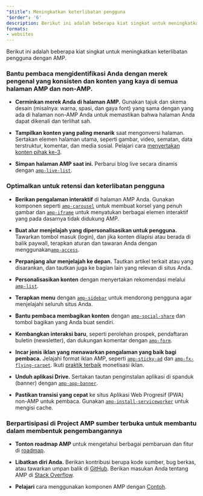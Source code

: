 ```yaml
---
"$title": Meningkatkan keterlibatan pengguna
"$order": '6'
description: Berikut ini adalah beberapa kiat singkat untuk meningkatkan keterlibatan pengguna dengan AMP. Bantu pembaca mengidentifikasi Anda dengan merek pengenal yang konsisten dan konten yang kaya di semua halaman AMP dan non-AMP
formats:
- websites
---
```


Berikut ini adalah beberapa kiat singkat untuk meningkatkan keterlibatan pengguna dengan AMP.

### Bantu pembaca mengidentifikasi Anda dengan merek pengenal yang konsisten dan konten yang kaya di semua halaman AMP dan non-AMP.

- **Cerminkan merek Anda di halaman AMP.** Gunakan tajuk dan skema desain (misalnya: warna, spasi, dan gaya font) yang sama dengan yang ada di halaman non-AMP Anda untuk memastikan bahwa halaman Anda dapat dikenali dan terlihat sah.

- **Tampilkan konten yang paling menarik** saat mengonversi halaman. Sertakan elemen halaman utama, seperti gambar, video, sematan, data terstruktur, komentar, dan media sosial. Pelajari cara [menyertakan konten pihak ke-3](../../../documentation/guides-and-tutorials/develop/media_iframes_3p/third_party_components.md).

- **Simpan halaman AMP saat ini.** Perbarui blog live secara dinamis dengan [`amp-live-list`](../../../documentation/components/reference/amp-live-list.md).

### Optimalkan untuk retensi dan keterlibatan pengguna

- **Berikan pengalaman interaktif** di halaman AMP Anda. Gunakan komponen seperti [`amp-carousel`](../../../documentation/components/reference/amp-carousel.md) untuk membuat korsel yang penuh gambar dan [`amp-iframe`](../../../documentation/components/reference/amp-iframe.md) untuk menyatukan berbagai elemen interaktif yang pada dasarnya tidak didukung AMP.

- **Buat alur menjelajah yang dipersonalisasikan untuk pengguna.** Tawarkan tombol masuk (login), dan jika konten dilapisi atau berada di balik paywall, terapkan aturan dan tawaran Anda dengan menggunakan[`amp-access`](../../../documentation/components/reference/amp-access.md).

- **Perpanjang alur menjelajah ke depan.** Tautkan artikel terkait atau yang disarankan, dan tautkan juga ke bagian lain yang relevan di situs Anda.

- **Personalisasikan konten** dengan menyertakan rekomendasi melalui [`amp-list`](../../../documentation/components/reference/amp-list.md).

- **Terapkan menu** dengan [`amp-sidebar`](../../../documentation/components/reference/amp-sidebar.md) untuk mendorong pengguna agar menjelajahi seluruh situs Anda.

- **Bantu pembaca membagikan konten** dengan [`amp-social-share`](../../../documentation/components/reference/amp-social-share.md) dan tombol bagikan yang Anda buat sendiri.

- **Kembangkan interaksi baru**, seperti perolehan prospek, pendaftaran buletin (newsletter), dan dukungan komentar dengan [`amp-form`](../../../documentation/components/reference/amp-form.md).

- **Incar jenis iklan yang menawarkan pengalaman yang baik bagi pembaca.** Jelajahi format iklan AMP, seperti [`amp-sticky-ad`](../../../documentation/components/reference/amp-sticky-ad.md) dan [`amp-fx-flying-carpet`](../../../documentation/components/reference/amp-fx-flying-carpet.md). Ikuti [praktik terbaik](../../../documentation/guides-and-tutorials/develop/monetization/index.md) monetisasi iklan.

- **Unduh aplikasi Drive.** Sertakan tautan penginstalan aplikasi di spanduk (banner) dengan [`amp-app-banner`](../../../documentation/components/reference/amp-app-banner.md).

- **Pastikan transisi yang cepat** ke situs Aplikasi Web Progresif (PWA) non-AMP untuk pembaca. Gunakan [`amp-install-serviceworker`](../../../documentation/components/reference/amp-install-serviceworker.md) untuk mengisi cache.

### Berpartisipasi di Project AMP sumber terbuka untuk membantu dalam membentuk pengembangannya

- **Tonton roadmap AMP** untuk mengetahui berbagai pembaruan dan fitur di [roadmap](../../../community/roadmap.html).

- **Libatkan diri Anda.** Berikan kontribusi berupa kode sumber, bug berkas, atau tawarkan umpan balik di [GitHub](https://github.com/ampproject/amphtml/blob/master/CONTRIBUTING.md). Berikan masukan Anda tentang AMP di [Stack Overflow](https://stackoverflow.com/questions/tagged/amp-html).

- **Pelajari** cara menggunakan komponen AMP dengan [Contoh](../../../documentation/examples/index.html).
